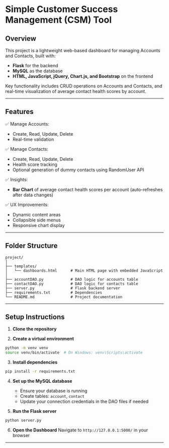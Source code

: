 # Simple Customer Success Management (CSM) Tool

## Overview
This project is a lightweight web-based dashboard for managing Accounts and Contacts, built with:
- **Flask** for the backend
- **MySQL** as the database
- **HTML, JavaScript, jQuery, Chart.js, and Bootstrap** on the frontend

Key functionality includes CRUD operations on Accounts and Contacts, and real-time visualization of average contact health scores by account.

---

## Features

✅ Manage Accounts:  
- Create, Read, Update, Delete  
- Real-time validation  

✅ Manage Contacts:  
- Create, Read, Update, Delete  
- Health score tracking  
- Optional generation of dummy contacts using RandomUser API

✅ Insights:  
- **Bar Chart** of average contact health scores per account (auto-refreshes after data changes)  

✅ UX Improvements:  
- Dynamic content areas  
- Collapsible side menus  
- Responsive chart display  

---

## Folder Structure

```
project/
│
├── templates/
│   └── dashboards.html      # Main HTML page with embedded JavaScript
│
├── accountDAO.py            # DAO logic for accounts table
├── contactDAO.py            # DAO logic for contacts table
├── server.py                # Flask backend server
├── requirements.txt         # Dependencies
└── README.md                # Project documentation
```

---

## Setup Instructions

1. **Clone the repository**

2. **Create a virtual environment**
```bash
python -m venv venv
source venv/bin/activate  # On Windows: venv\Scripts\activate
```

3. **Install dependencies**
```bash
pip install -r requirements.txt
```

4. **Set up the MySQL database**
   - Ensure your database is running
   - Create tables: `account`, `contact`
   - Update your connection credentials in the DAO files if needed

5. **Run the Flask server**
```bash
python server.py
```

6. **Open the Dashboard**
   Navigate to `http://127.0.0.1:5000/` in your browser

---